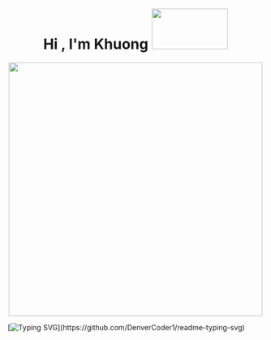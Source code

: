 <h1 align="center"><b>Hi , I'm Khuong </b><img src='https://media.giphy.com/media/bcKmIWkUMCjVm/giphy.gif' width='150' height="80"></h1>
<p align="center">
    <img width="500" src="https://i.imgur.com/uKfDhbj.jpg">
</p>

[![Typing SVG](https://readme-typing-svg.herokuapp.com?font=Time+New+Roman&color=cyan&size=21&center=true&vCenter=true&width=1200&height=90&lines=I'm+a+Backend+Engineer+passionate+about+creating+intuitive+and+engaging+user+experiences.)](https://github.com/DenverCoder1/readme-typing-svg)
